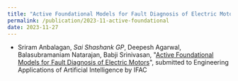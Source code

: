 ```yaml
---
title: "Active Foundational Models for Fault Diagnosis of Electric Motors"
permalink: /publication/2023-11-active-foundational
date: 2023-11-27
---
```

- Sriram Anbalagan, _Sai Shashank GP_, Deepesh Agarwal, Balasubramaniam Natarajan, Babji Srinivasan, "[Active Foundational Models for Fault Diagnosis of Electric Motors](https://arxiv.org/pdf/2311.15516.pdf)", submitted to Engineering Applications of Artificial Intelligence by IFAC 
